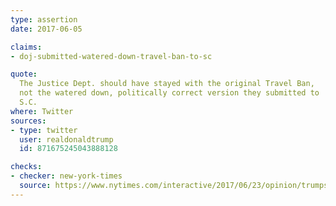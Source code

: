 ```yaml
---
type: assertion
date: 2017-06-05

claims:
- doj-submitted-watered-down-travel-ban-to-sc

quote:
  The Justice Dept. should have stayed with the original Travel Ban,
  not the watered down, politically correct version they submitted to
  S.C.
where: Twitter
sources:
- type: twitter
  user: realdonaldtrump
  id: 871675245043888128

checks:
- checker: new-york-times
  source: https://www.nytimes.com/interactive/2017/06/23/opinion/trumps-lies.html
---
```

